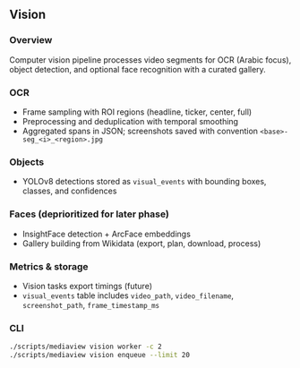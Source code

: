 ## Vision

### Overview
Computer vision pipeline processes video segments for OCR (Arabic focus), object detection, and optional face recognition with a curated gallery.

### OCR
- Frame sampling with ROI regions (headline, ticker, center, full)
- Preprocessing and deduplication with temporal smoothing
- Aggregated spans in JSON; screenshots saved with convention `<base>-seg_<i>_<region>.jpg`

### Objects
- YOLOv8 detections stored as `visual_events` with bounding boxes, classes, and confidences

### Faces (deprioritized for later phase)
- InsightFace detection + ArcFace embeddings
- Gallery building from Wikidata (export, plan, download, process)

### Metrics & storage
- Vision tasks export timings (future)
- `visual_events` table includes `video_path`, `video_filename`, `screenshot_path`, `frame_timestamp_ms`

### CLI
```bash
./scripts/mediaview vision worker -c 2
./scripts/mediaview vision enqueue --limit 20
```


